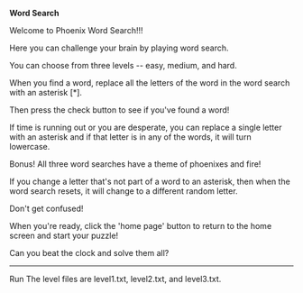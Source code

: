 **Word Search**

Welcome to Phoenix Word Search!!!

Here you can challenge your brain by playing word search.

You can choose from three levels -- easy, medium, and hard.

When you find a word, replace all the letters of the word in the word search with an asterisk [*].

Then press the check button to see if you've found a word!

If time is running out or you are desperate, you can replace a single letter with an asterisk and if that letter is in any of the words, it will turn lowercase.

Bonus! All three word searches have a theme of phoenixes and fire!

If you change a letter that's not part of a word to an asterisk, then when 
the word search resets, it will change to a different random letter. 

Don't get confused!

When you're ready, click the 'home page' button to return to the home screen and start your puzzle!

Can you beat the clock and solve them all?
____________________________________________________________________________________________________________________________________________________________________

Run 
The level files are level1.txt, level2.txt, and level3.txt. 
